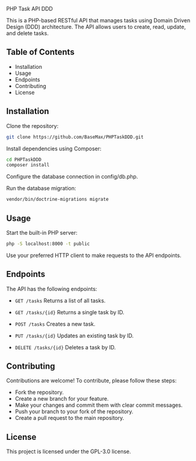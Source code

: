  PHP Task API DDD

This is a PHP-based RESTful API that manages tasks using Domain Driven Design (DDD) architecture. The API allows users to create, read, update, and delete tasks.

## Table of Contents
- Installation
- Usage
- Endpoints
- Contributing
- License

## Installation

Clone the repository:

```bash
git clone https://github.com/BaseMax/PHPTaskDDD.git
```

Install dependencies using Composer:

```bash
cd PHPTaskDDD
composer install
```

Configure the database connection in config/db.php.

Run the database migration:
```bash
vendor/bin/doctrine-migrations migrate
```

## Usage

Start the built-in PHP server:

```bash
php -S localhost:8000 -t public
```

Use your preferred HTTP client to make requests to the API endpoints.

## Endpoints

The API has the following endpoints:

- `GET /tasks`
Returns a list of all tasks.

- `GET /tasks/{id}`
Returns a single task by ID.

- `POST /tasks`
Creates a new task.

- `PUT /tasks/{id}`
Updates an existing task by ID.

- `DELETE /tasks/{id}`
Deletes a task by ID.

## Contributing

Contributions are welcome! To contribute, please follow these steps:

- Fork the repository.
- Create a new branch for your feature.
- Make your changes and commit them with clear commit messages.
- Push your branch to your fork of the repository.
- Create a pull request to the main repository.

## License

This project is licensed under the GPL-3.0 license.

